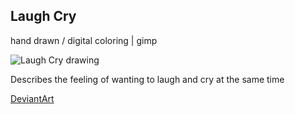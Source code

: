 ## Laugh Cry

hand drawn / digital coloring | gimp

![Laugh Cry drawing](../images/drawings/laugh_cry.png "Laugh Cry")

Describes the feeling of wanting to laugh and cry at the same time

<a class="button" href="https://www.deviantart.com/darkdimensiongd/art/Laugh-Cry-866996291">DeviantArt</a>
